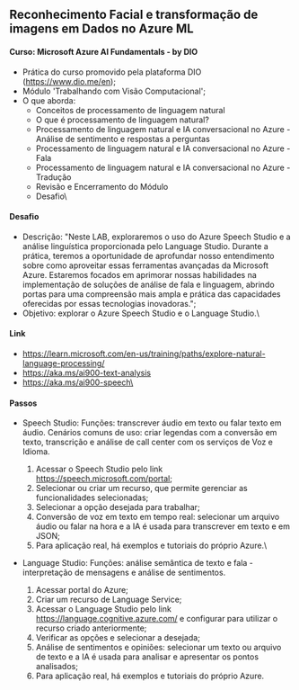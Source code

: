 ## Reconhecimento Facial e transformação de imagens em Dados no Azure ML 

#### Curso: Microsoft Azure AI Fundamentals - by DIO
- Prática do curso promovido pela plataforma DIO (https://www.dio.me/en);
- Módulo 'Trabalhando com Visão Computacional';
- O que aborda:
    * Conceitos de processamento de linguagem natural
    * O que é processamento de linguagem natural?
    * Processamento de linguagem natural e IA conversacional no Azure - Análise de sentimento e respostas a perguntas
    * Processamento de linguagem natural e IA conversacional no Azure - Fala
    * Processamento de linguagem natural e IA conversacional no Azure - Tradução
    * Revisão e Encerramento do Módulo
    * Desafio\

#### Desafio
- Descrição: "Neste LAB, exploraremos o uso do Azure Speech Studio e a análise linguística proporcionada pelo Language Studio. Durante a prática, teremos a oportunidade de aprofundar nosso entendimento sobre como aproveitar essas ferramentas avançadas da Microsoft Azure. Estaremos focados em aprimorar nossas habilidades na implementação de soluções de análise de fala e linguagem, abrindo portas para uma compreensão mais ampla e prática das capacidades oferecidas por essas tecnologias inovadoras.";
- Objetivo: explorar o Azure Speech Studio e o Language Studio.\

#### Link
- https://learn.microsoft.com/en-us/training/paths/explore-natural-language-processing/ 
- https://aka.ms/ai900-text-analysis
- https://aka.ms/ai900-speech\

#### Passos
- Speech Studio: 
    Funções: transcrever áudio em texto ou falar texto em áudio. 
    Cenários comuns de uso: criar legendas com a conversão em texto, transcrição e análise de call center com os serviços de Voz e Idioma.
    1. Acessar o Speech Studio pelo link https://speech.microsoft.com/portal;
    2. Selecionar ou criar um recurso, que permite gerenciar as funcionalidades selecionadas;
    3. Selecionar a opção desejada para trabalhar;
    4. Conversão de voz em texto em tempo real: selecionar um arquivo áudio ou falar na hora e a IA é usada para transcrever em texto e em JSON;
    5. Para aplicação real, há exemplos e tutoriais do próprio Azure.\

- Language Studio:
    Funções: análise semântica de texto e fala - interpretação de mensagens e análise de sentimentos.
    1. Acessar portal do Azure;
    2. Criar um recurso de Language Service;
    3. Acessar o Language Studio pelo link https://language.cognitive.azure.com/ e configurar para utilizar o recurso criado anteriormente;
    4. Verificar as opções e selecionar a desejada;
    5. Análise de sentimentos e opiniões: selecionar um texto ou arquivo de texto e a IA é usada para analisar e apresentar os pontos analisados;
    6. Para aplicação real, há exemplos e tutoriais do próprio Azure.